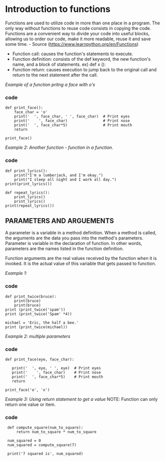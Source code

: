 # Introduction to functions

Functions are used to utilize code in more than one place in a program. The only way without functions to reuse code consists in copying the code. Functions are a convenient way to divide your code into useful blocks, allowing us to order our code, make it more readable, reuse it and save some time.  - Source (https://www.learnpython.org/en/Functions)

- Function call:  causes the function's statements to execute.
- Function definition: consists of the def keyword, the new function's name, and a block of statements. ex) def x ():  
- Function return:  causes execution to jump back to the original call and return to the next statement after the call.

*Example of a function pritng a face with o's* 
### code 
    def print_face():
        face_char = 'o'
        print('  ', face_char, ' ', face_char)  # Print eyes
        print('    ', face_char)                # Print nose
        print('  ', face_char*5)                # Print mouth
        return

    print_face()
 *Example 2: Another function - function in a function.*
 ### code
    def print_lyrics():
        print("I'm a lumberjack, and I'm okay.")
        print("I sleep all night and I work all day.")
    print(print_lyrics())

    def repeat_lyrics():
        print_lyrics()
        print_lyrics()
    print(repeat_lyrics())

## PARAMETERS AND ARGUEMENTS
A parameter is a variable in a method definition. When a method is called, the arguments are the data you pass into the method's parameters. Parameter is variable in the declaration of function. In other words, parameters are the names listed in the function definition.

Function arguments are the real values received by the function when it is invoked. It is the actual value of this variable that gets passed to function.

*Example 1:*
### code
    def print_twice(bruce):
        print(bruce)
        print(bruce)
    print (print_twice('spam'))
    print (print_twice('Spam' *4))

    michael = 'Eric, the half a bee.'
    print (print_twice(michael))
    
*Example 2: multiple parameters*
### code
    def print_face(eye, face_char):

       print('  ', eye, ' ', eye)  # Print eyes
       print('    ', face_char)    # Print nose
       print('  ', face_char*5)    # Print mouth
       return

    print_face('o', 'x')
    
 *Example 3: Using return statement to get a value*
 NOTE: Function can only return one value or item.
 ### code
     def compute_square(num_to_square):
         return num_to_square * num_to_square

     num_squared = 0
     num_squared = compute_square(7)

     print('7 squared is', num_squared)
